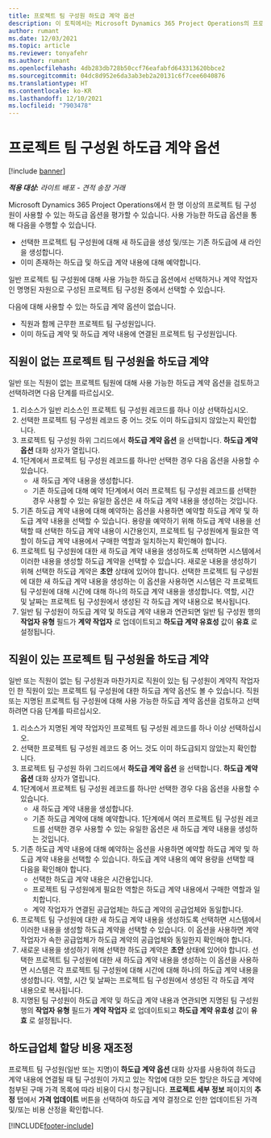 ```yaml
---
title: 프로젝트 팀 구성원 하도급 계약 옵션
description: 이 토픽에서는 Microsoft Dynamics 365 Project Operations의 프로젝트 팀 구성원을 위한 하도급 옵션에 대해 설명합니다.
author: rumant
ms.date: 12/03/2021
ms.topic: article
ms.reviewer: tonyafehr
ms.author: rumant
ms.openlocfilehash: 4db283db728b50ccf76eafabfd643313620bbce2
ms.sourcegitcommit: 04dc8d952e6da3ab3eb2a20131c6f7cee6040876
ms.translationtype: HT
ms.contentlocale: ko-KR
ms.lasthandoff: 12/10/2021
ms.locfileid: "7903478"
---
```

# <a name="subcontracting-options-for-project-team-members"></a>프로젝트 팀 구성원 하도급 계약 옵션

[!include [banner](../../includes/dataverse-preview.md)]

_**적용 대상:** 라이트 배포 - 견적 송장 거래_

Microsoft Dynamics 365 Project Operations에서 한 명 이상의 프로젝트 팀 구성원이 사용할 수 있는 하도급 옵션을 평가할 수 있습니다. 사용 가능한 하도급 옵션을 통해 다음을 수행할 수 있습니다.

- 선택한 프로젝트 팀 구성원에 대해 새 하도급을 생성 및/또는 기존 하도급에 새 라인을 생성합니다. 
- 이미 존재하는 하도급 및 하도급 계약 내용에 대해 예약합니다. 

일반 프로젝트 팀 구성원에 대해 사용 가능한 하도급 옵션에서 선택하거나 계약 작업자인 명명된 자원으로 구성된 프로젝트 팀 구성원 중에서 선택할 수 있습니다. 

다음에 대해 사용할 수 있는 하도급 계약 옵션이 없습니다.

- 직원과 함께 근무한 프로젝트 팀 구성원입니다. 
- 이미 하도급 계약 및 하도급 계약 내용에 연결된 프로젝트 팀 구성원입니다. 

## <a name="subcontracting-an-unstaffed-project-team-member"></a>직원이 없는 프로젝트 팀 구성원을 하도급 계약

일반 또는 직원이 없는 프로젝트 팀원에 대해 사용 가능한 하도급 계약 옵션을 검토하고 선택하려면 다음 단계를 따르십시오.

1. 리소스가 일반 리소스인 프로젝트 팀 구성원 레코드를 하나 이상 선택하십시오.
2. 선택한 프로젝트 팀 구성원 레코드 중 어느 것도 이미 하도급되지 않았는지 확인합니다. 
3. 프로젝트 팀 구성원 하위 그리드에서 **하도급 계약 옵션** 을 선택합니다. **하도급 계약 옵션** 대화 상자가 열립니다. 
4. 1단계에서 프로젝트 팀 구성원 레코드를 하나만 선택한 경우 다음 옵션을 사용할 수 있습니다.
    - 새 하도급 계약 내용을 생성합니다. 
    - 기존 하도급에 대해 예약 1단계에서 여러 프로젝트 팀 구성원 레코드를 선택한 경우 사용할 수 있는 유일한 옵션은 새 하도급 계약 내용을 생성하는 것입니다.
5. 기존 하도급 계약 내용에 대해 예약하는 옵션을 사용하면 예약할 하도급 계약 및 하도급 계약 내용을 선택할 수 있습니다. 용량을 예약하기 위해 하도급 계약 내용을 선택할 때 선택한 하도급 계약 내용이 시간용인지, 프로젝트 팀 구성원에게 필요한 역할이 하도급 계약 내용에서 구매한 역할과 일치하는지 확인해야 합니다.
6. 프로젝트 팀 구성원에 대한 새 하도급 계약 내용을 생성하도록 선택하면 시스템에서 이러한 내용을 생성할 하도급 계약을 선택할 수 있습니다. 새로운 내용을 생성하기 위해 선택한 하도급 계약은 **초안** 상태에 있어야 합니다. 선택한 프로젝트 팀 구성원에 대한 새 하도급 계약 내용을 생성하는 이 옵션을 사용하면 시스템은 각 프로젝트 팀 구성원에 대해 시간에 대해 하나의 하도급 계약 내용을 생성합니다. 역할, 시간 및 날짜는 프로젝트 팀 구성원에서 생성된 각 하도급 계약 내용으로 복사됩니다. 
7. 일반 팀 구성원이 하도급 계약 및 하도급 계약 내용과 연관되면 일반 팀 구성원 행의 **작업자 유형** 필드가 **계약 작업자** 로 업데이트되고 **하도급 계약 유효성** 값이 **유효** 로 설정됩니다.

## <a name="subcontracting-a-staffed-project-team-member"></a>직원이 있는 프로젝트 팀 구성원을 하도급 계약

일반 또는 직원이 없는 팀 구성원과 마찬가지로 직원이 있는 팀 구성원이 계약직 작업자인 한 직원이 있는 프로젝트 팀 구성원에 대한 하도급 계약 옵션도 볼 수 있습니다. 직원 또는 지명된 프로젝트 팀 구성원에 대해 사용 가능한 하도급 계약 옵션을 검토하고 선택하려면 다음 단계를 따르십시오.

1. 리소스가 지명된 계약 작업자인 프로젝트 팀 구성원 레코드를 하나 이상 선택하십시오.
2. 선택한 프로젝트 팀 구성원 레코드 중 어느 것도 이미 하도급되지 않았는지 확인합니다. 
3. 프로젝트 팀 구성원 하위 그리드에서 **하도급 계약 옵션** 을 선택합니다. **하도급 계약 옵션** 대화 상자가 열립니다. 
4. 1단계에서 프로젝트 팀 구성원 레코드를 하나만 선택한 경우 다음 옵션을 사용할 수 있습니다.
      - 새 하도급 계약 내용을 생성합니다.
      - 기존 하도급 계약에 대해 예약합니다.
  1단계에서 여러 프로젝트 팀 구성원 레코드를 선택한 경우 사용할 수 있는 유일한 옵션은 새 하도급 계약 내용을 생성하는 것입니다.
5. 기존 하도급 계약 내용에 대해 예약하는 옵션을 사용하면 예약할 하도급 계약 및 하도급 계약 내용을 선택할 수 있습니다. 하도급 계약 내용의 예약 용량을 선택할 때 다음을 확인해야 합니다.
      - 선택한 하도급 계약 내용은 시간용입니다. 
      - 프로젝트 팀 구성원에게 필요한 역할은 하도급 계약 내용에서 구매한 역할과 일치합니다. 
      - 계약 작업자가 연결된 공급업체는 하도급 계약의 공급업체와 동일합니다.
6. 프로젝트 팀 구성원에 대한 새 하도급 계약 내용을 생성하도록 선택하면 시스템에서 이러한 내용을 생성할 하도급 계약을 선택할 수 있습니다. 이 옵션을 사용하면 계약 작업자가 속한 공급업체가 하도급 계약의 공급업체와 동일한지 확인해야 합니다. 
7. 새로운 내용을 생성하기 위해 선택한 하도급 계약은 **초안** 상태에 있어야 합니다. 선택한 프로젝트 팀 구성원에 대한 새 하도급 계약 내용을 생성하는 이 옵션을 사용하면 시스템은 각 프로젝트 팀 구성원에 대해 시간에 대해 하나의 하도급 계약 내용을 생성합니다. 역할, 시간 및 날짜는 프로젝트 팀 구성원에서 생성된 각 하도급 계약 내용으로 복사됩니다.  
8. 지명된 팀 구성원이 하도급 계약 및 하도급 계약 내용과 연관되면 지명된 팀 구성원 행의 **작업자 유형** 필드가 **계약 작업자** 로 업데이트되고 **하도급 계약 유효성** 값이 **유효** 로 설정됩니다.

## <a name="re-costing-subcontractor-assignments"></a>하도급업체 할당 비용 재조정

프로젝트 팀 구성원(일반 또는 지명)이 **하도급 계약 옵션** 대화 상자를 사용하여 하도급 계약 내용에 연결될 때 팀 구성원이 가지고 있는 작업에 대한 모든 할당은 하도급 계약에 첨부된 구매 가격 목록에 따라 비용이 다시 청구됩니다. **프로젝트 세부 정보** 페이지의 **추정** 탭에서 **가격 업데이트** 버튼을 선택하여 하도급 계약 결정으로 인한 업데이트된 가격 및/또는 비용 산정을 확인합니다.

[!INCLUDE[footer-include](../../includes/footer-banner.md)]
